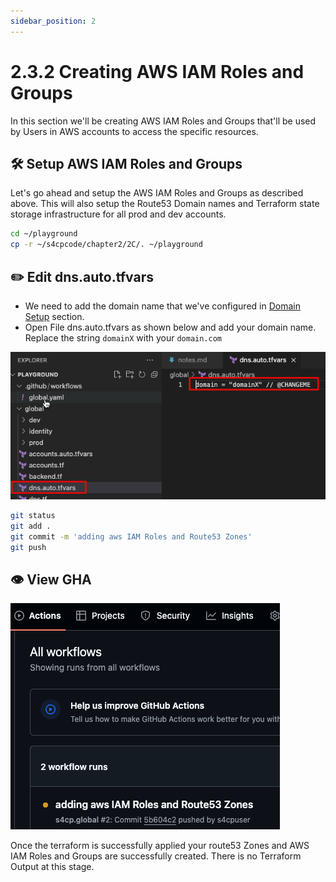 ```yaml
---
sidebar_position: 2
---
```


# 2.3.2 Creating AWS IAM Roles and Groups

In this section we'll be creating AWS IAM Roles and Groups that'll be used by Users in AWS accounts to access the specific resources.

## 🛠️ Setup AWS IAM Roles and Groups

Let's go ahead and setup the AWS IAM Roles and Groups as described above. This will also setup the Route53 Domain names and Terraform state storage infrastructure for all prod and dev accounts.

```bash
cd ~/playground
cp -r ~/s4cpcode/chapter2/2C/. ~/playground
```

## ✏️ Edit dns.auto.tfvars

- We need to add the domain name that we've configured in [Domain Setup](/docs/chapter0-the-setup/domain-setup.md) section.
- Open File dns.auto.tfvars as shown below and add your domain name. Replace the string `domainX` with your `domain.com`

![](img/dns.auto.tfvars.png)

```bash
git status
git add .
git commit -m 'adding aws IAM Roles and Route53 Zones'
git push
```

## 👁️ View GHA

![](img/view_gha.png)

Once the terraform is successfully applied your route53 Zones and AWS IAM Roles and Groups are successfully created. There is no Terraform Output at this stage.
